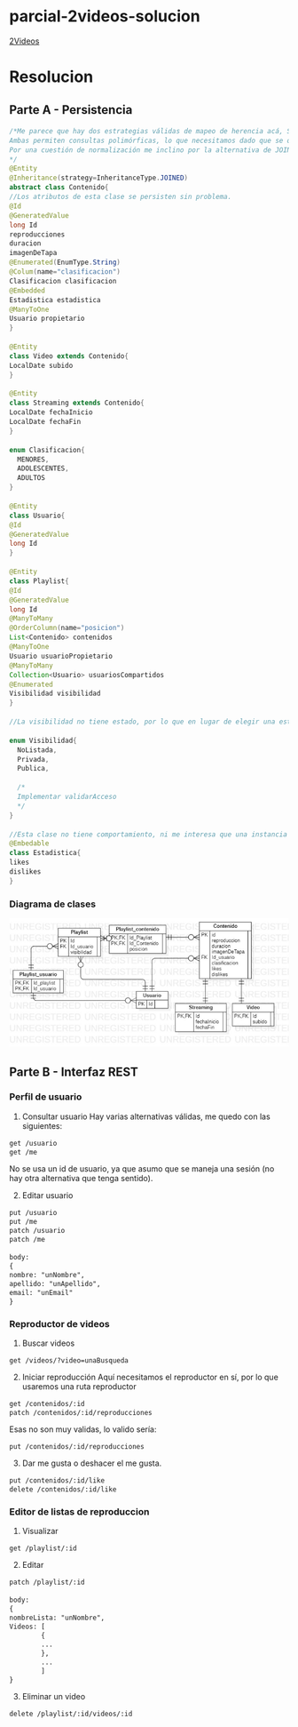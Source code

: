 # parcial-2videos-solucion

[2Videos](https://docs.google.com/document/d/14vdCNQwkK23qBotHCSzDI1dLv1_bgE7PGDkM6w5N9UA/edit#)

# Resolucion

## Parte A - Persistencia

```java
/*Me parece que hay dos estrategias válidas de mapeo de herencia acá, Single Table y Joined.
Ambas permiten consultas polimórficas, lo que necesitamos dado que se querrá filtrar por contenido, y no por video/streaming.
Por una cuestión de normalización me inclino por la alternativa de JOINED, sin embargo si llegase a afectar considerablemente a la performance, iría por Single Table.
*/
@Entity
@Inheritance(strategy=InheritanceType.JOINED)
abstract class Contenido{
//Los atributos de esta clase se persisten sin problema.
@Id
@GeneratedValue
long Id
reproducciones
duracion
imagenDeTapa
@Enumerated(EnumType.String)
@Colum(name="clasificacion")
Clasificacion clasificacion
@Embedded
Estadistica estadistica
@ManyToOne
Usuario propietario
}

@Entity
class Video extends Contenido{
LocalDate subido
}

@Entity
class Streaming extends Contenido{
LocalDate fechaInicio
LocalDate fechaFin
}

enum Clasificacion{
  MENORES,
  ADOLESCENTES,
  ADULTOS
}

@Entity
class Usuario{
@Id
@GeneratedValue
long Id
}

@Entity
class Playlist{
@Id
@GeneratedValue
long Id
@ManyToMany
@OrderColumn(name="posicion")
List<Contenido> contenidos
@ManyToOne
Usuario usuarioPropietario
@ManyToMany
Collection<Usuario> usuariosCompartidos
@Enumerated
Visibilidad visibilidad
}

//La visibilidad no tiene estado, por lo que en lugar de elegir una estrategia de herencia (cambiando interface por abstract), es mejor idea realizar un cambio por un Enum con comportamiento.

enum Visibilidad{
  NoListada,
  Privada,
  Publica,
  
  /*
  Implementar validarAcceso
  */
}

//Esta clase no tiene comportamiento, ni me interesa que una instancia pueda ser compartida por varios objetos, sería más un value object que una entidad
@Embedable
class Estadistica{
likes
dislikes
}

```
### Diagrama de clases
<img src="diagrama2videos.jpg">

## Parte B - Interfaz REST

### Perfil de usuario

1. Consultar usuario
Hay varias alternativas válidas, me quedo con las siguientes:
```http
get /usuario
get /me
```
 No se usa un id de usuario, ya que asumo que se maneja una sesión (no hay otra alternativa que tenga sentido).

2. Editar usuario
```http
put /usuario
put /me
patch /usuario
patch /me

body:
{
nombre: "unNombre",
apellido: "unApellido",
email: "unEmail"
}
```
### Reproductor de videos

1. Buscar videos
```http
get /videos/?video=unaBusqueda
```
2. Iniciar reproducción
Aquí necesitamos el reproductor en sí, por lo que usaremos una ruta reproductor
```http
get /contenidos/:id
patch /contenidos/:id/reproducciones
```
Esas no son muy validas, lo valido sería:
```http
put /contenidos/:id/reproducciones
```
3. Dar me gusta o deshacer el me gusta.
```http
put /contenidos/:id/like
delete /contenidos/:id/like
```
### Editor de listas de reproduccion

1. Visualizar
```http
get /playlist/:id
```
2. Editar
```http
patch /playlist/:id

body:
{
nombreLista: "unNombre",
Videos: [
        {
        ...
        },
        ...
        ]
}
```
3. Eliminar un video
```http
delete /playlist/:id/videos/:id
```
